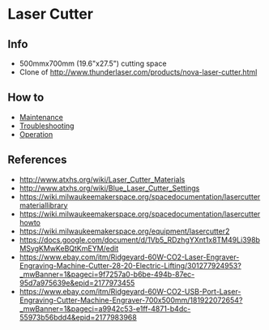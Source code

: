 # Laser Cutter

## Info

* 500mmx700mm (19.6"x27.5") cutting space
* Clone of http://www.thunderlaser.com/products/nova-laser-cutter.html

## How to

* [Maintenance](maintenance.md)
* [Troubleshooting](troubleshooting.md)
* [Operation](operation.md)

## References

* http://www.atxhs.org/wiki/Laser_Cutter_Materials
* http://www.atxhs.org/wiki/Blue_Laser_Cutter_Settings
* https://wiki.milwaukeemakerspace.org/spacedocumentation/lasercuttermateriallibrary
* https://wiki.milwaukeemakerspace.org/spacedocumentation/lasercutterhowto
* https://wiki.milwaukeemakerspace.org/equipment/lasercutter2
* https://docs.google.com/document/d/1Vb5_RDzhgYXnt1x8TM49Li398bMSygKMwKeBQtKmEYM/edit
* https://www.ebay.com/itm/Ridgeyard-60W-CO2-Laser-Engraver-Engraving-Machine-Cutter-28-20-Electric-Lifting/301277924953?_mwBanner=1&pageci=9f7257a0-b6be-494b-87ec-95d7a975639e&epid=2177973455
* https://www.ebay.com/itm/Ridgeyard-60W-CO2-USB-Port-Laser-Engraving-Cutter-Machine-Engraver-700x500mm/181922072654?_mwBanner=1&pageci=a9942c53-e1ff-4871-b4dc-55973b56bdd4&epid=2177983968
